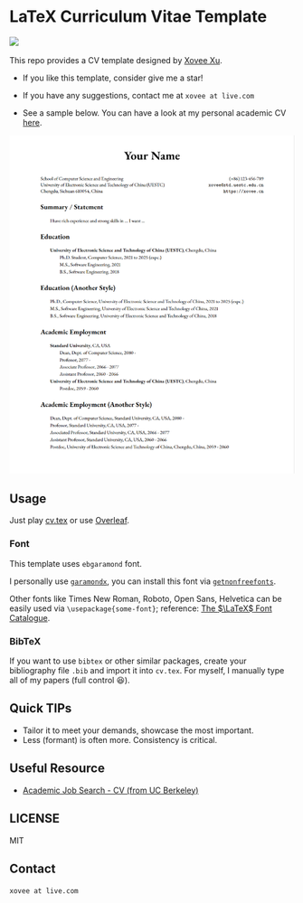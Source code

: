 # LaTeX Curriculum Vitae Template


[![](https://img.shields.io/badge/Overleaf-Use_This_Template_Online-green)](https://www.overleaf.com/latex/templates/xovees-cv-template/rrsmqwhbygcf)

This repo provides a CV template designed by [Xovee Xu](https://www.xoveexu.com).

- If you like this template, consider give me a star!

- If you have any suggestions, contact me at `xovee at live.com`

- See a sample below. You can have a look at my personal academic CV [here](https://www.xoveexu.com/archive/cv/cv.pdf).

![CV Example](example.png)


## Usage

Just play [cv.tex](https://github.com/Xovee/latex-cv/blob/main/cv.tex) or use [Overleaf](https://www.overleaf.com/latex/templates/xovees-cv-template/rrsmqwhbygcf).

### Font

This template uses `ebgaramond` font. 

I personally use [`garamondx`](https://www.ctan.org/pkg/garamondx), you can install this font via [`getnonfreefonts`](https://www.google.com/search?q=getnonfreefonts). 

Other fonts like Times New Roman, Roboto, Open Sans, Helvetica can be easily used via `\usepackage{some-font}`; reference: [The $\LaTeX$ Font Catalogue](https://tug.org/FontCatalogue/). 

### BibTeX

If you want to use `bibtex` or other similar packages, create your bibliography file `.bib` and import it into `cv.tex`. For myself, I manually type all of my papers (full control :satisfied:). 

## Quick TIPs

- Tailor it to meet your demands, showcase the most important.
- Less (formant) is often more. Consistency is critical. 

## Useful Resource

- [Academic Job Search - CV (from UC Berkeley)](https://career.berkeley.edu/PhDs/PhDCV)

## LICENSE

MIT

## Contact

`xovee at live.com`
